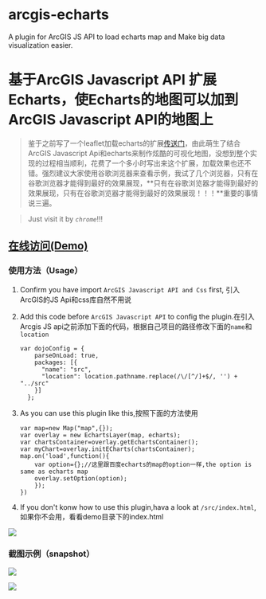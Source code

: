 # arcgis-echarts
A plugin for ArcGIS JS API to load echarts map and Make big data visualization easier.

# 基于ArcGIS Javascript API 扩展 Echarts，使Echarts的地图可以加到ArcGIS Javascript API的地图上
> 鉴于之前写了一个leaflet加载echarts的扩展[传送门](https://github.com/wandergis/leaflet-echarts)，由此萌生了结合ArcGIS Javascript Api和echarts来制作炫酷的可视化地图，没想到整个实现的过程相当顺利，花费了一个多小时写出来这个扩展，加载效果也还不错。强烈建议大家使用谷歌浏览器来查看示例，我试了几个浏览器，只有在谷歌浏览器才能得到最好的效果展现，**只有在谷歌浏览器才能得到最好的效果展现，只有在谷歌浏览器才能得到最好的效果展现！！！**重要的事情说三遍。

> Just visit it by *`chrome`*!!!

## [在线访问(Demo)](http://wandergis.github.io/arcgis-echarts/)

### 使用方法（Usage）
1. Confirm you have import `ArcGIS Javascript API and Css` first, 引入ArcGIS的JS Api和css库自然不用说
2. Add this code before `ArcGIS Javascript API` to config the plugin.在引入Arcgis JS api之前添加下面的代码，根据自己项目的路径修改下面的`name`和`location`

	```
 	var dojoConfig = {
        parseOnLoad: true,
        packages: [{
          "name": "src",
          "location": location.pathname.replace(/\/[^/]+$/, '') + "../src"
        }]
      };
	```
3. As you can use this plugin like this,按照下面的方法使用

	```
	var map=new Map("map",{});
	var overlay = new EchartsLayer(map, echarts);
	var chartsContainer=overlay.getEchartsContainer();
	var myChart=overlay.initECharts(chartsContainer);
	map.on('load',function(){
		var option={};//这里跟百度echarts的map的option一样,the option is same as echarts map
		overlay.setOption(option);
		});
	})
	```
4. If you don't konw how to use this plugin,hava a look at `/src/index.html`,如果你不会用，看看demo目录下的index.html

![](https://raw.githubusercontent.com/wandergis/arcgis-echarts/master/demo/howto.png)

### 截图示例（snapshot）

![](https://raw.githubusercontent.com/wandergis/arcgis-echarts/master/demo/demo1.gif)

![](https://raw.githubusercontent.com/wandergis/arcgis-echarts/master/demo/demo2.gif)
